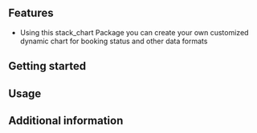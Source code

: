 ## Features

 - Using this stack_chart Package you can create your own customized dynamic chart for booking status and other data formats

## Getting started

## Usage

## Additional information
